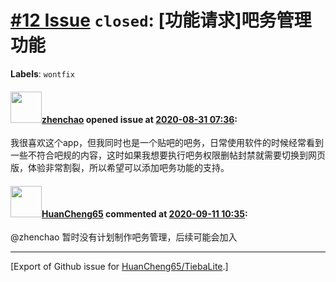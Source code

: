 # [\#12 Issue](https://github.com/HuanCheng65/TiebaLite/issues/12) `closed`: [功能请求]吧务管理功能
**Labels**: `wontfix`


#### <img src="https://avatars.githubusercontent.com/u/6948469?v=4" width="50">[zhenchao](https://github.com/zhenchao) opened issue at [2020-08-31 07:36](https://github.com/HuanCheng65/TiebaLite/issues/12):

我很喜欢这个app，但我同时也是一个贴吧的吧务，日常使用软件的时候经常看到一些不符合吧规的内容，这时如果我想要执行吧务权限删帖封禁就需要切换到网页版，体验非常割裂，所以希望可以添加吧务功能的支持。

#### <img src="https://avatars.githubusercontent.com/u/22636177?u=5e5e656c62ba51f1661d80a6a0fd9ec098e5023b&v=4" width="50">[HuanCheng65](https://github.com/HuanCheng65) commented at [2020-09-11 10:35](https://github.com/HuanCheng65/TiebaLite/issues/12#issuecomment-691018098):

@zhenchao 暂时没有计划制作吧务管理，后续可能会加入


-------------------------------------------------------------------------------



[Export of Github issue for [HuanCheng65/TiebaLite](https://github.com/HuanCheng65/TiebaLite).]
